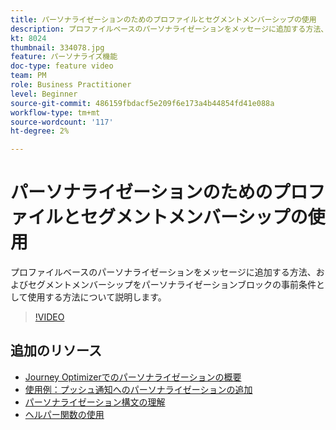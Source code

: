 ```yaml
---
title: パーソナライゼーションのためのプロファイルとセグメントメンバーシップの使用
description: プロファイルベースのパーソナライゼーションをメッセージに追加する方法、およびセグメントメンバーシップをパーソナライゼーションブロックの事前条件として使用する方法について説明します。
kt: 8024
thumbnail: 334078.jpg
feature: パーソナライズ機能
doc-type: feature video
team: PM
role: Business Practitioner
level: Beginner
source-git-commit: 486159fbdacf5e209f6e173a4b44854fd41e088a
workflow-type: tm+mt
source-wordcount: '117'
ht-degree: 2%

---
```



# パーソナライゼーションのためのプロファイルとセグメントメンバーシップの使用

プロファイルベースのパーソナライゼーションをメッセージに追加する方法、およびセグメントメンバーシップをパーソナライゼーションブロックの事前条件として使用する方法について説明します。

>[!VIDEO](https://video.tv.adobe.com/v/334078?quality=12)

## 追加のリソース

* [Journey Optimizerでのパーソナライゼーションの概要](https://experienceleague.adobe.com/docs/journey-optimizer/using/create-messages/personalization/personalize.html)
* [使用例：プッシュ通知へのパーソナライゼーションの追加](https://experienceleague.corp.adobe.com/docs/journey-optimizer/using/create-messages/personalization/personalization-use-case.html)
* [パーソナライゼーション構文の理解](https://experienceleague.adobe.com/docs/journey-optimizer/using/create-messages/personalization/personalization-syntax.html)
* [ヘルパー関数の使用](https://experienceleague-review.corp.adobe.com/docs/journey-optimizer/using/create-messages/personalization/functions/functions.html)
